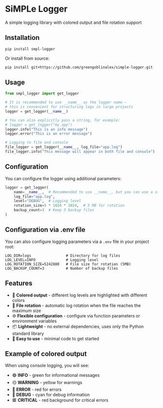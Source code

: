 # SiMPLe Logger

A simple logging library with colored output and file rotation support

## Installation

```bash
pip install smpl-logger
```

Or install from source:

```bash
pip install git+https://github.com/greengoblinalex/simple-logger.git
```

## Usage

```python
from smpl_logger import get_logger

# It is recommended to use __name__ as the logger name —
# this is convenient for structuring logs in large projects
logger = get_logger(__name__)

# You can also explicitly pass a string, for example:
# logger = get_logger("my_app")
logger.info("This is an info message")
logger.error("This is an error message")

# Logging to file and console
file_logger = get_logger(__name__, log_file="app.log")
file_logger.info("This message will appear in both file and console")
```

## Configuration

You can configure the logger using additional parameters:

```python
logger = get_logger(
    name=__name__,  # Recommended to use __name__, but you can use a string
    log_file="app.log",
    level="DEBUG",  # Logging level
    rotation_size=5 * 1024 * 1024,  # 5 MB for rotation
    backup_count=3  # Keep 3 backup files
)
```

## Configuration via .env file

You can also configure logging parameters via a `.env` file in your project root:

```
LOG_DIR=logs                # Directory for log files
LOG_LEVEL=INFO              # Logging level
LOG_ROTATION_SIZE=5242880   # File size for rotation (5MB)
LOG_BACKUP_COUNT=3          # Number of backup files
```

## Features

- 🎨 **Colored output** - different log levels are highlighted with different colors
- 🔄 **File rotation** - automatic log rotation when the file reaches the maximum size
- ⚙️ **Flexible configuration** - configure via function parameters or environment variables
- 📦 **Lightweight** - no external dependencies, uses only the Python standard library
- 🔧 **Easy to use** - minimal code to get started

## Example of colored output

When using console logging, you will see:
- 🟢 **INFO** - green for informational messages
- 🟡 **WARNING** - yellow for warnings
- 🔴 **ERROR** - red for errors
- 🔵 **DEBUG** - cyan for debug information
- 🟥 **CRITICAL** - red background for critical errors